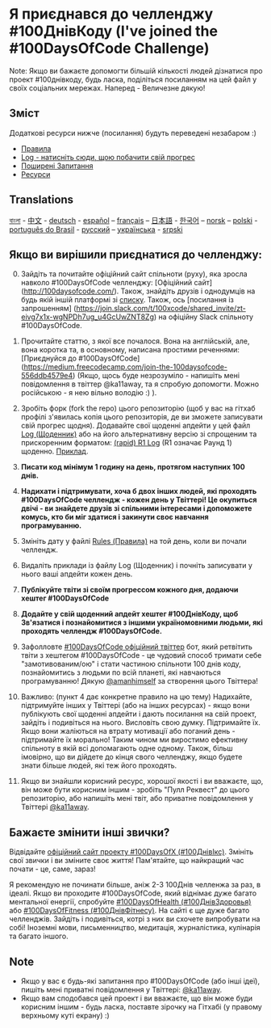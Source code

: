 # Я приєднався до челленджу #100ДнівКоду (I've joined the #100DaysOfCode Challenge)

Note: Якщо ви бажаєте допомогти більшій кількості людей дізнатися про проект #100днівкоду, будь ласка, поділіться посиланням на цей файл
 у своїх соціальних мережах. Наперед - Величезне дякую!

## Зміст

Додаткові ресурси нижче (посилання) будуть переведені незабаром :)
* [Правила](rules.md)
* [Log - натисніть сюди, щою побачити свій прогрес](log.md)
* [Поширені Запитання](FAQ.md)
* [Ресурси](resources.md)

## Translations
[বাংলা](../bn/README.md) - [中文](../ch/README.md) - [deutsch](../de/README.md) - [español](../es/README.md) – [français](../fr/FAQ-fr.md) – [日本語](../ja/README.md) - [한국어](../ko/README-ko.md) – [norsk](../no/README.md) –  [polski](../pl/README.md) - [português do Brasil](../pt-br/LEIAME.md) - [русский](../ru/README-ru.md) – [українська](../ua/README-ua.md) - [srpski](intl/sr/README-sr.md)


## Якщо ви вирішили приєднатися до челленджу:

0. Зайдіть та почитайте офіційний  сайт спільноти (руху), яка зросла навколо #100DaysOfCode челленджу: [Офіційний сайт]
(http://100daysofcode.com/).
Також, знайдіть друзів і однодумців на будь якій іншій платформі зі [списку](http://www.100DaysOfCode.com/connect). 
Також, ось [посилання із запрошенням]
(https://join.slack.com/t/100xcode/shared_invite/zt-eivg7x1x-wgNPDh7ug_u4GcUwZNT8Zg) 
на офіційну Slack спільноту #100DaysOfCode.

1. Прочитайте статтю, з якої все почалося. Вона на англійській, але, вона коротка та, в основному, написана простими реченнями: [Приєднуйся до #100DaysOfCode]
(https://medium.freecodecamp.com/join-the-100daysofcode-556ddb4579e4) (Якщо, щось буде незрозуміло - напишіть мені повідомлення в твіттер @ka11away, 
та я спробую допомогти. Можно російською - я нею вільно володію :) ).

2. Зробіть форк (fork the repo) цього репозиторію (щоб у вас на гітхаб профілі з'явилась копія цього репозиторія, де ви зможете записувати свій прогрес щодня).
Додавайте свої щоденні апдейти у цей файл [Log (Щоденник)](log.md) або на його альтернативну версію зі спрощеним та прискоренним форматом: [(rapid) R1 Log](r1-log.md) 
(R1 означає Раунд 1) щоденно. [Приклад](https://github.com/Kallaway/100-days-kallaway-log).

3. **Писати код мінімум 1 годину на день, протягом наступних 100 днів.**
 
4. **Надихати і підтримувати, хоча б двох інших людей, які проходять #100DaysOfCode челлендж - кожен день у Твіттері! Це окупиться двічі - ви знайдете друзів зі спільними інтересами і допоможете комусь, кто би міг здатися і закинути своє навчання програмуванню.**

5. Змініть дату у файлі [Rules (Правила)](rules.md) на той день, коли ви почали челлендж.

6. Видаліть приклади із файлу Log (Щоденник) і почніть записувати у нього ваші апдейти кожен день.

7. **Публікуйте твіти зі своїм прогрессом кожного дня, додаючи хештег #100DaysOfCode**

8. **Додайте у свій щоденний апдейт хештег #100ДнівКоду, щоб Зв'язатися і познайомитися з іншими україномовними людьми, які проходять челлендж #100DaysOfCode.**

9. Зафолловте [#100DaysOfCode офіційний твіттер](https://twitter.com/_100DaysOfCode) бот, який ретвітить твіти з хештегом #100DaysOfCode - це чудовий способ тримати себе "замотивованим/ою" і стати частиною спільноти 100 днів коду, познайомитись з людьми по всій планеті, які навчаються програмуванню! Дякую [@amanhimself](https://twitter.com/amanhimself) за створення цього Твіттера!

10. Важливо: (пункт 4 дає конкретне правило на цю тему) Надихайте, підтримуйте інших у Твіттері (або на інших ресурсах) - якщо вони публікують свої щоденні апдейти і дають посилання на свій проект, зайдіть і подивіться на нього. Висловіть свою думку. Підтримайте їх. Якщо вони жаліються на втрату мотивації або поганий день - підтримайте їх морально! Таким чином ми виростимо ефективну спільноту в якій всі допомагають одне одному. Також, більш імовірно, що ви дійдете до кінця свого челленджу, якщо будете знати більше людей, які теж його проходять.

11. Якщо ви знайшли корисний ресурс, хорошої якості і ви вважаєте, що, він може бути корисним іншим - зробіть "Пулл Реквест" до цього репозиторію, або напишіть мені твіт, або приватне повідомлення у Твіттері [@ka11away](https://www.twitter.com/ka11away).

## Бажаєте змінити інші звички?

Відвідайте [офіційний сайт проекту #100DaysOfX (#100ДнівІкс)](http://100daysofx.com/). Змініть свої звички і ви зміните своє життя! Пам'ятайте, що найкращий час почати - це, саме, зараз!

Я рекомендую не починати більше, аніж 2-3 100Днів челленжа за раз, в ідеалі. Якщо ви проходите #100DaysOfCode, який віднімає дуже багато ментальної енергії, спробуйте [#100DaysOfHealth (#100ДнівЗдоровья)](http://100daysofx.com/where-x-is/health/) або [#100DaysOfFitness (#100ДнівФітнесу)](http://100daysofx.com/challenges/). На сайті є ще дуже багато челленджів. Зайдіть і подивіться, котрі з них ви схочете випробувати на собі! Іноземні мови, письменництво, медитація, журналістика, кулінарія та багато іншого.

## Note

* Якщо у вас є будь-які запитання про #100DaysOfCode (або інші ідеї), пишіть мені приватні повідомлення у Твіттері: [@ka11away](https://twitter.com/ka11away).
* Якщо вам сподобався цей проект і ви вважаєте, що він може буди корисним іншим - будь ласка, поставте зірочку на Гітхабі (у правому верхньому куті екрану) :)


